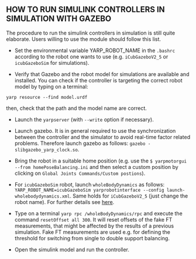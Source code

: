 ## HOW TO RUN SIMULINK CONTROLLERS IN SIMULATION WITH GAZEBO

The procedure to run the simulink controllers in simulation is still quite elaborate. Users willing to use the module should follow this list.

- Set the environmental variable YARP_ROBOT_NAME in the `.bashrc` according to the robot one wants to use (e.g. `iCubGazeboV2_5` or `icubGazeboSim` for simulations).

- Verify that Gazebo and the robot model for simulations are available and installed. You can check if the controller is targeting the correct robot model by typing on a terminal:

```
yarp resource --find model.urdf
```

  then, check that the path and the model name are correct.

- Launch the `yarpserver` (with `--write` option if necessary).

- Launch gazebo. It is in general required to use the synchronization between the controller and the simulator to avoid real-time factor related problems. Therefore launch gazebo as follows: `gazebo -slibgazebo_yarp_clock.so`.
 
- Bring the robot in a suitable home position (e.g. use the `$ yarpmotorgui --from homePoseBalancing.ini` and then select a custom position by clicking on `Global Joints Commands/Custom postions`).

- For `icubGazeboSim` robot, launch `wholeBodyDynamics` as follows: `YARP_ROBOT_NAME=icubGazeboSim yarprobotinterface --config launch-wholebodydynamics.xml`. Same holds for `iCubGazeboV2_5` (just change the robot name). For further details see [here](https://github.com/robotology/codyco-modules/blob/master/doc/force_control_on_icub.md#run-wholebodydynamics-on-an-external-pc).

- Type on a terminal `yarp rpc /wholeBodyDynamics/rpc` and execute the command `resetOffset all 300`. It will reset offsets of the fake FT measurements, that might be affected by the results of a previous simulation. Fake FT measurements are used e.g. for defining the threshold for switching from single to double support balancing.
 
- Open the simulink model and run the controller.
